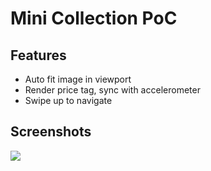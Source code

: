 # Mini Collection PoC

## Features

- Auto fit image in viewport
- Render price tag, sync with accelerometer
- Swipe up to navigate

## Screenshots

![](test/goldens/mini_collection_widget.png)
